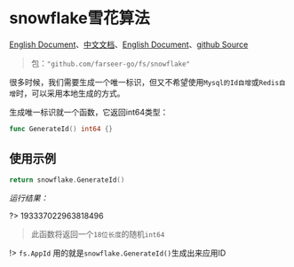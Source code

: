 # snowflake雪花算法
[English Document](https://farseer-go.gitee.io/en-us/)、[中文文档](https://farseer-go.gitee.io/)、[English Document](https://farseer-go.github.io/doc/en-us/)、[github Source](https://github.com/farseer-go/fs)
> 包：`"github.com/farseer-go/fs/snowflake"`

很多时候，我们需要生成一个唯一标识，但又不希望使用`Mysql的Id自增`或`Redis自增`时，可以采用本地生成的方式。

生成唯一标识就一个函数，它返回int64类型：
```go
func GenerateId() int64 {}
```

## 使用示例
```go
return snowflake.GenerateId()
```
_运行结果：_

?> 193337022963818496

> 此函数将返回一个`18位长度`的随机`int64`

!> `fs.AppId` 用的就是`snowflake.GenerateId()`生成出来应用ID